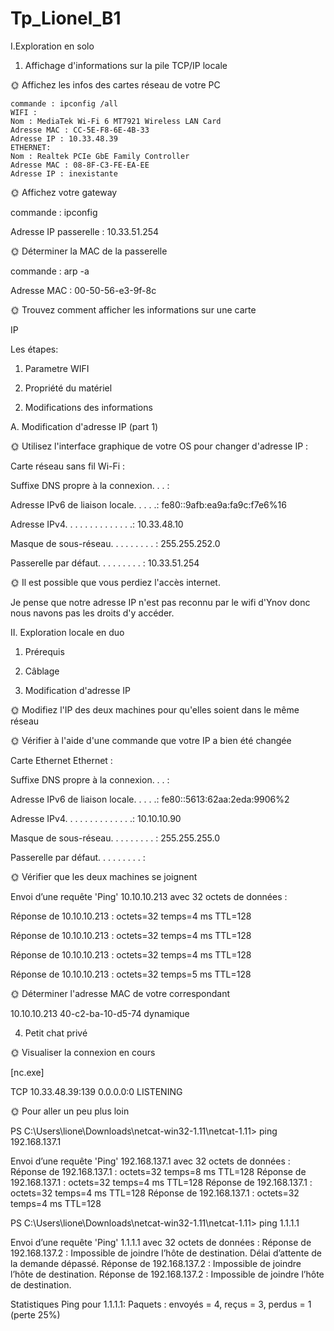 # Tp_Lionel_B1

I.Exploration en solo

1. Affichage d'informations sur la pile TCP/IP locale

🌞 Affichez les infos des cartes réseau de votre PC
```
commande : ipconfig /all
WIFI :
Nom : MediaTek Wi-Fi 6 MT7921 Wireless LAN Card
Adresse MAC : CC-5E-F8-6E-4B-33
Adresse IP : 10.33.48.39
ETHERNET:
Nom : Realtek PCIe GbE Family Controller
Adresse MAC : 08-8F-C3-FE-EA-EE
Adresse IP : inexistante
```

🌞 Affichez votre gateway

commande : ipconfig

Adresse IP passerelle : 10.33.51.254

🌞 Déterminer la MAC de la passerelle

commande : arp -a

Adresse MAC : 00-50-56-e3-9f-8c

🌞 Trouvez comment afficher les informations sur une carte

 IP

Les étapes:

1) Parametre WIFI

2) Propriété du matériel

2. Modifications des informations

A. Modification d'adresse IP (part 1)

🌞 Utilisez l'interface graphique de votre OS pour changer d'adresse IP :

Carte réseau sans fil Wi-Fi :

   Suffixe DNS propre à la connexion. . . :
   
   Adresse IPv6 de liaison locale. . . . .: fe80::9afb:ea9a:fa9c:f7e6%16

   Adresse IPv4. . . . . . . . . . . . . .: 10.33.48.10

   Masque de sous-réseau. . . . . . . . . : 255.255.252.0

   Passerelle par défaut. . . . . . . . . : 10.33.51.254

  🌞 Il est possible que vous perdiez l'accès internet.

  Je pense que notre adresse IP n'est pas reconnu par le wifi d'Ynov donc nous navons pas les droits d'y accéder.

  II. Exploration locale en duo

  1. Prérequis

  2. Câblage

  3. Modification d'adresse IP

  🌞 Modifiez l'IP des deux machines pour qu'elles soient dans le même réseau

  🌞 Vérifier à l'aide d'une commande que votre IP a bien été changée

Carte Ethernet Ethernet :

   Suffixe DNS propre à la connexion. . . :

   Adresse IPv6 de liaison locale. . . . .: fe80::5613:62aa:2eda:9906%2

   Adresse IPv4. . . . . . . . . . . . . .: 10.10.10.90

   Masque de sous-réseau. . . . . . . . . : 255.255.255.0

   Passerelle par défaut. . . . . . . . . :

   🌞 Vérifier que les deux machines se joignent

Envoi d’une requête 'Ping'  10.10.10.213 avec 32 octets de données :

Réponse de 10.10.10.213 : octets=32 temps=4 ms TTL=128

Réponse de 10.10.10.213 : octets=32 temps=4 ms TTL=128

Réponse de 10.10.10.213 : octets=32 temps=4 ms TTL=128

Réponse de 10.10.10.213 : octets=32 temps=5 ms TTL=128

🌞 Déterminer l'adresse MAC de votre correspondant

 10.10.10.213          40-c2-ba-10-d5-74     dynamique

 4. Petit chat privé

 🌞 Visualiser la connexion en cours

 [nc.exe]
 
  TCP    10.33.48.39:139        0.0.0.0:0              LISTENING

  🌞 Pour aller un peu plus loin

  
  PS C:\Users\lione\Downloads\netcat-win32-1.11\netcat-1.11> ping 192.168.137.1

Envoi d’une requête 'Ping'  192.168.137.1 avec 32 octets de données :
Réponse de 192.168.137.1 : octets=32 temps=8 ms TTL=128
Réponse de 192.168.137.1 : octets=32 temps=4 ms TTL=128
Réponse de 192.168.137.1 : octets=32 temps=4 ms TTL=128
Réponse de 192.168.137.1 : octets=32 temps=4 ms TTL=128

PS C:\Users\lione\Downloads\netcat-win32-1.11\netcat-1.11> ping 1.1.1.1

Envoi d’une requête 'Ping'  1.1.1.1 avec 32 octets de données :
Réponse de 192.168.137.2 : Impossible de joindre l’hôte de destination.
Délai d’attente de la demande dépassé.
Réponse de 192.168.137.2 : Impossible de joindre l’hôte de destination.
Réponse de 192.168.137.2 : Impossible de joindre l’hôte de destination.

Statistiques Ping pour 1.1.1.1:
    Paquets : envoyés = 4, reçus = 3, perdus = 1 (perte 25%)